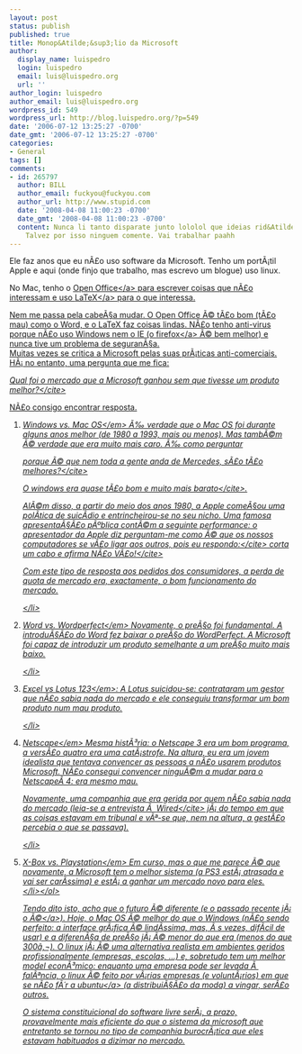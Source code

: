 ```yaml
---
layout: post
status: publish
published: true
title: Monop&Atilde;&sup3;lio da Microsoft
author:
  display_name: luispedro
  login: luispedro
  email: luis@luispedro.org
  url: ''
author_login: luispedro
author_email: luis@luispedro.org
wordpress_id: 549
wordpress_url: http://blog.luispedro.org/?p=549
date: '2006-07-12 13:25:27 -0700'
date_gmt: '2006-07-12 13:25:27 -0700'
categories:
- General
tags: []
comments:
- id: 265797
  author: BILL
  author_email: fuckyou@fuckyou.com
  author_url: http://www.stupid.com
  date: '2008-04-08 11:00:23 -0700'
  date_gmt: '2008-04-08 11:00:23 -0700'
  content: Nunca li tanto disparate junto lololol que ideias rid&Atilde;&shy;culas.
    Talvez por isso ninguem comente. Vai trabalhar paahh
---
```

<p>Ele faz anos que eu n&Atilde;&pound;o uso software da Microsoft. Tenho um port&Atilde;&iexcl;til Apple e aqui (onde finjo que trabalho, mas escrevo um blogue) uso linux. </p>
<p>No Mac, tenho o <a href="http:&#47;&#47;www.openoffice.org">Open Office<&#47;a> para escrever coisas que n&Atilde;&pound;o interessam e uso <a href="http:&#47;&#47;en.wikipedia.org&#47;wiki&#47;LaTeX">LaTeX<&#47;a> para o que interessa.</p>
<p>Nem me passa pela cabe&Atilde;&sect;a mudar. O Open Office &Atilde;&copy; t&Atilde;&pound;o bom (t&Atilde;&pound;o mau) como o Word, e o LaTeX faz coisas lindas. N&Atilde;&pound;o tenho anti-virus porque n&Atilde;&pound;o uso Windows nem o IE (o <a href="http:&#47;&#47;www.mozilla.com">firefox<&#47;a> &Atilde;&copy; bem melhor) e nunca tive um problema de seguran&Atilde;&sect;a.<br />
Muitas vezes se critica a Microsoft pelas suas pr&Atilde;&iexcl;ticas anti-comerciais. H&Atilde;&iexcl; no entanto, uma pergunta que me fica:</p>
<p><cite>Qual foi o mercado que a Microsoft ganhou sem que tivesse um produto melhor?<&#47;cite></p>
<p>N&Atilde;&pound;o consigo encontrar resposta.</p>
<ol>
<li><em>Windows vs. Mac OS<&#47;em> &Atilde;&permil; verdade que o Mac OS foi durante alguns anos melhor (de 1980 a 1993, mais ou menos). Mas tamb&Atilde;&copy;m &Atilde;&copy; verdade que era muito mais caro. &Atilde;&permil; como perguntar </p>
<p><cite>porque &Atilde;&copy; que nem toda a gente anda de Mercedes, s&Atilde;&pound;o t&Atilde;&pound;o melhores?<&#47;cite> </p>
<p>O windows era <cite>quase t&Atilde;&pound;o bom e muito mais barato<&#47;cite>.</p>
<p>Al&Atilde;&copy;m disso, a partir do meio dos anos 1980, a Apple come&Atilde;&sect;ou uma pol&Atilde;&shy;tica de suic&Atilde;&shy;dio e entrincheirou-se no seu nicho. Uma famosa apresenta&Atilde;&sect;&Atilde;&pound;o p&Atilde;&ordm;blica cont&Atilde;&copy;m a seguinte performance: o apresentador da Apple diz <cite>perguntam-me como &Atilde;&copy; que os nossos computadores se v&Atilde;&pound;o ligar aos outros, pois eu respondo:<&#47;cite> corta um cabo e afirma <cite>N&Atilde;&pound;o V&Atilde;&pound;o!<&#47;cite></p>
<p>Com este tipo de resposta aos pedidos dos consumidores, a perda de quota de mercado era, exactamente, o bom funcionamento do mercado.</p>
<p><&#47;li>
<li><em>Word vs. Wordperfect<&#47;em> Novamente, o pre&Atilde;&sect;o foi fundamental. A introdu&Atilde;&sect;&Atilde;&pound;o do Word fez baixar o pre&Atilde;&sect;o do WordPerfect. A Microsoft foi capaz de introduzir um produto semelhante a um pre&Atilde;&sect;o muito mais baixo.</p>
<p><&#47;li>
<li><em>Excel vs Lotus 123<&#47;em>: A Lotus suicidou-se: contrataram um gestor que n&Atilde;&pound;o sabia nada do mercado e ele conseguiu transformar um bom produto num mau produto.</p>
<p><&#47;li>
<li><em>Netscape<&#47;em> Mesma hist&Atilde;&sup3;ria: o Netscape 3 era um bom programa, a vers&Atilde;&pound;o quatro era uma cat&Atilde;&iexcl;strofe. Na altura, eu era um jovem idealista que tentava convencer as pessoas a n&Atilde;&pound;o usarem produtos Microsoft. N&Atilde;&pound;o consegui convencer ningu&Atilde;&copy;m a mudar para o Netscape&Acirc;&nbsp;4: era mesmo mau.</p>
<p>Novamente, uma companhia que era gerida por quem n&Atilde;&pound;o sabia nada do mercado (leia-se a entrevista &Atilde;&nbsp; <cite>Wired<&#47;cite> j&Atilde;&iexcl; do tempo em que as coisas estavam em tribunal e v&Atilde;&ordf;-se que, nem na altura, a gest&Atilde;&pound;o percebia o que se passava).</p>
<p><&#47;li>
<li><em>X-Box vs. Playstation<&#47;em> Em curso, mas o que me parece &Atilde;&copy; que novamente, a Microsoft tem o melhor sistema (a PS3 est&Atilde;&iexcl; atrasada e vai ser car&Atilde;&shy;ssima) e est&Atilde;&iexcl; a ganhar um mercado novo para eles.<br />
<&#47;li><&#47;ol></p>
<p>Tendo dito isto, acho que o futuro &Atilde;&copy; diferente (e o passado recente j&Atilde;&iexcl; <a href="http:&#47;&#47;finance.yahoo.com&#47;q&#47;bc?t=5y&s=MSFT&l=off&z=m&q=l&c=&c=%5EIXIC">o &Atilde;&copy;<&#47;a>). Hoje, o Mac OS &Atilde;&copy; melhor do que o Windows (n&Atilde;&pound;o sendo perfeito: a interface gr&Atilde;&iexcl;fica &Atilde;&copy; lind&Atilde;&shy;ssima, mas, &Atilde;&nbsp;s vezes, dif&Atilde;&shy;cil de usar) e a diferen&Atilde;&sect;a de pre&Atilde;&sect;o j&Atilde;&iexcl; &Atilde;&copy; menor do que era (menos do que 300&acirc;&sbquo;&not;). O linux j&Atilde;&iexcl; &Atilde;&copy; uma alternativa realista em ambientes geridos profissionalmente (empresas, escolas, ...) e, sobretudo tem um melhor model econ&Atilde;&sup3;mico: enquanto uma empresa pode ser levada &Atilde;&nbsp; fal&Atilde;&ordf;ncia, o linux &Atilde;&copy; feito por v&Atilde;&iexcl;rias empresas (e volunt&Atilde;&iexcl;rios) em que se n&Atilde;&pound;o f&Atilde;&acute;r a <a href="http:&#47;&#47;www.ubuntu.com&#47;">ubuntu<&#47;a> (a distribui&Atilde;&sect;&Atilde;&pound;o da moda) a vingar, ser&Atilde;&pound;o outros.</p>
<p>O sistema constituicional do software livre ser&Atilde;&iexcl;, a prazo, provavelmente mais eficiente do que o sistema da microsoft que entretanto se tornou no tipo de companhia burocr&Atilde;&iexcl;tica que eles estavam habituados a dizimar no mercado.</p>
